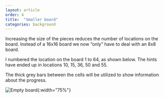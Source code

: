 ```yaml
---
layout: article
order: 4
title:  "Smaller board"
categories: background
---
```

Increasing the size of the pieces reduces the number of locations on the board.
Instead of a 16x16 board we now “only” have to deal with an 8x8 board.

I numbered the location on the board 1 to 64, as shown below.
The hints have ended up in locations 10, 15, 36, 50 and 55.

The thick grey bars between the cells will be utilized to show information about the progress.

![Empty board](/assets/empty-board.png){:width="75%"}
